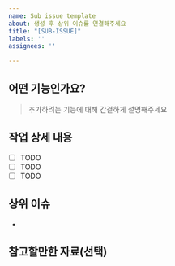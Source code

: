 ```yaml
---
name: Sub issue template
about: 생성 후 상위 이슈를 연결해주세요
title: "[SUB-ISSUE]"
labels: ''
assignees: ''

---
```


## 어떤 기능인가요?

> 추가하려는 기능에 대해 간결하게 설명해주세요

## 작업 상세 내용

- [ ] TODO
- [ ] TODO
- [ ] TODO

## 상위 이슈
- 

## 참고할만한 자료(선택)
